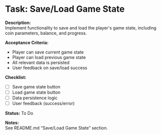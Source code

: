 # Task: Save/Load Game State

**Description:**  
Implement functionality to save and load the player's game state, including coin parameters, balance, and progress.

**Acceptance Criteria:**  
- Player can save current game state
- Player can load previous game state
- All relevant data is persisted
- User feedback on save/load success

**Checklist:**
- [ ] Save game state button
- [ ] Load game state button
- [ ] Data persistence logic
- [ ] User feedback (success/error)

**Status:** To Do

**Notes:**  
See README.md “Save/Load Game State” section. 